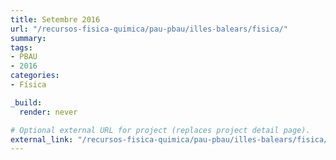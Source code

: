 ```yaml
---
title: Setembre 2016
url: "/recursos-fisica-quimica/pau-pbau/illes-balears/fisica/"
summary:
tags:
- PBAU
- 2016
categories:
- Física

_build:
  render: never

# Optional external URL for project (replaces project detail page).
external_link: "/recursos-fisica-quimica/pau-pbau/illes-balears/fisica/set-2016.pdf"
---
```

